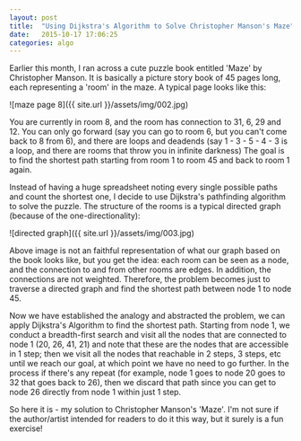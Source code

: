 ```yaml
---
layout: post
title:  "Using Dijkstra's Algorithm to Solve Christopher Manson's Maze"
date:   2015-10-17 17:06:25
categories: algo
---
```


Earlier this month, I ran across a cute puzzle book entitled 'Maze' by Christopher Manson. It is basically a picture story book of 45 pages long, each representing a 'room' in the maze. 
A typical page looks like this:

![maze page 8]({{ site.url }}/assets/img/002.jpg)

You are currently in room 8, and the room has connection to 31, 6, 29 and 12. You can only go forward (say you can go to room 6, but you can't come back to 8 from 6), and there are loops and deadends (say 1 - 3 - 5 - 4 - 3 is a  loop, and there are rooms that throw you in infinite darkness) The goal is to find the shortest path starting from room 1 to room 45 and back to room 1 again. 

Instead of having a huge spreadsheet noting every single possible paths and count the shortest one, I decide to use Dijkstra's pathfinding algorithm to solve the puzzle. The structure of the rooms is a typical directed graph (because of the one-directionality): 

![directed graph]({{ site.url }}/assets/img/003.jpg)

Above image is not an faithful representation of what our graph based on the book looks like, but you get the idea: each room can be seen as a node, and the connection to and from other rooms are edges. In addition, the connections are not weighted. Therefore, the problem becomes just to traverse a directed graph and find the shortest path between node 1 to node 45.

Now we have established the analogy and abstracted the problem, we can apply Dijkstra's Algorithm to find the shortest path. Starting from node 1, we conduct a breadth-first search and visit all the nodes that are connected to node 1 (20, 26, 41, 21) and note that these are the nodes that are accessible in 1 step; then we visit all the nodes that reachable in 2 steps, 3 steps, etc until we reach our goal, at which point we have no need to go further. In the process if there's any repeat (for example, node 1 goes to node 20 goes to 32 that goes back to 26), then we discard that path since you can get to node 26 directly from node 1 within just 1 step.

So here it is - my solution to Christopher Manson's 'Maze'. I'm not sure if the author/artist intended for readers to do it this way, but it surely is a fun exercise!